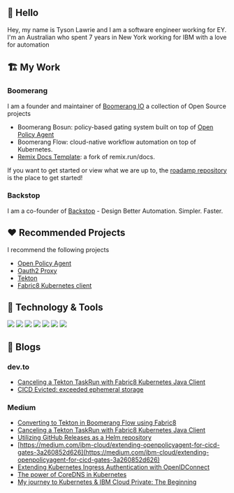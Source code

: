 ## 👋 Hello

Hey, my name is Tyson Lawrie and I am a software engineer working for EY. I'm an Australian who spent 7 years in New York working for IBM with a love for automation

<!--
Here are some ideas to get you started:
- 🔭 I’m currently working on ...
- 🌱 I’m currently learning ...
- 👯 I’m looking to collaborate on ...
- 🤔 I’m looking for help with ...
- 💬 Ask me about ...
- 📫 How to reach me: ...
- 😄 Pronouns: ...
- ⚡ Fun fact: ...
-->

## 🏗 My Work

### Boomerang

I am a founder and maintainer of [Boomerang IO](https://useboomerang.io) a collection of Open Source projects
- Boomerang Bosun: policy-based gating system built on top of [Open Policy Agent](https://www.openpolicyagent.org/)
- Boomerang Flow: cloud-native workflow automation on top of Kubernetes.
- [Remix Docs Template](https://github.com/boomerang-io/remix-docs-template): a fork of remix.run/docs.

If you want to get started or view what we are up to, the [roadamp repository](https://github.com/boomerang-io/roadmap) is the place to get started!

### Backstop

I am a co-founder of [Backstop](https://backstop.dev) - Design Better Automation. Simpler. Faster.

## ❤️ Recommended Projects

I recommend the following projects
- [Open Policy Agent](https://github.com/open-policy-agent/opa)
- [Oauth2 Proxy](https://github.com/oauth2-proxy/oauth2-proxy)
- [Tekton](https://github.com/tektoncd)
- [Fabric8 Kubernetes client](https://github.com/fabric8io/kubernetes-client)

## 🔧 Technology & Tools

![](https://img.shields.io/badge/Editor-VS_Code-informational?style=flat&logo=visual-studio-code&logoColor=white&color=047CC0)
![](https://img.shields.io/badge/Editor-Eclipse-informational?style=flat&logo=eclipse&logoColor=white&color=047CC0)
![](https://img.shields.io/badge/Code-Java-informational?style=flat&logo=java&logoColor=white&color=047CC0)
![](https://img.shields.io/badge/Code-JavaScript-informational?style=flat&logo=javascript&logoColor=white&color=047CC0)
![](https://img.shields.io/badge/Code-Golang-informational?style=flat&logo=go&logoColor=white&color=047CC0)
![](https://img.shields.io/badge/Tools-Kubernetes-informational?style=flat&logo=kubernetes&logoColor=white&color=047CC0)
![](https://img.shields.io/badge/Tools-Red_Hat_OpenShift-informational?style=flat&logo=red-hat-open-shift&logoColor=white&color=047CC0)

## 📝 Blogs

### dev.to

- [Canceling a Tekton TaskRun with Fabric8 Kubernetes Java Client](https://dev.to/tysonlawrie/canceling-a-tekton-taskrun-with-fabric8-kubernetes-java-client-2bng)
- [CICD Evicted: exceeded ephemeral storage](https://dev.to/tysonlawrie/cicd-evicted-exceeded-ephemeral-storage-4n2h)

### Medium

- [Converting to Tekton in Boomerang Flow using Fabric8](https://tysonlawrie.medium.com/converting-to-tekton-in-boomerang-flow-using-fabric8-bb2e3212c4a1)
- [Canceling a Tekton TaskRun with Fabric8 Kubernetes Java Client](https://tysonlawrie.medium.com/canceling-a-tekton-taskrun-with-fabric8-kubernetes-java-client-1c2bd9e05d9a)
- [Utilizing GitHub Releases as a Helm repository](https://tysonlawrie.medium.com/utilizing-github-releases-as-a-helm-repository-1752e39ee645)
- [https://medium.com/ibm-cloud/extending-openpolicyagent-for-cicd-gates-3a260852d626](https://medium.com/ibm-cloud/extending-openpolicyagent-for-cicd-gates-3a260852d626)
- [Extending Kubernetes Ingress Authentication with OpenIDConnect](https://tysonlawrie.medium.com/extending-kubernetes-ingress-authentication-with-openidconnect-f28786e1f332)
- [The power of CoreDNS in Kubernetes](https://tysonlawrie.medium.com/the-power-of-coredns-in-kubernetes-e4840664d217)
- [My journey to Kubernetes & IBM Cloud Private: The Beginning](https://tysonlawrie.medium.com/my-journey-to-kubernetes-ibm-cloud-private-the-beginning-b87a8444b5e7)


